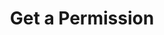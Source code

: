 ---
title: Get a Permission
excerpt: Retrieve a Permission
api:
  file: jacobswagger.json
  operationId: get_api-v2-permissions-permissionid
hidden: false
---